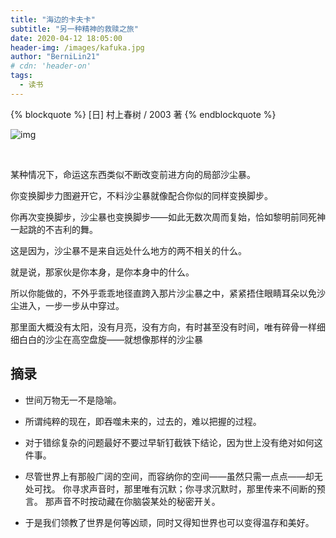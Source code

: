 ```yaml
---
title: "海边的卡夫卡"
subtitle: "另一种精神的救赎之旅"
date: 2020-04-12 18:05:00
header-img: /images/kafuka.jpg
author: "BerniLin21"
# cdn: 'header-on'
tags:
  - 读书
---
```


{% blockquote  %}
[日] 村上春树 / 2003 著
{% endblockquote %}

![img](/images/bg9.png)

<br />

<!-- more -->

某种情况下，命运这东西类似不断改变前进方向的局部沙尘暴。

你变换脚步力图避开它，不料沙尘暴就像配合你似的同样变换脚步。

你再次变换脚步，沙尘暴也变换脚步——如此无数次周而复始，恰如黎明前同死神一起跳的不吉利的舞。

这是因为，沙尘暴不是来自远处什么地方的两不相关的什么。

就是说，那家伙是你本身，是你本身中的什么。

所以你能做的，不外乎乖乖地径直跨入那片沙尘暴之中，紧紧捂住眼睛耳朵以免沙尘进入，一步一步从中穿过。

那里面大概没有太阳，没有月亮，没有方向，有时甚至没有时间，唯有碎骨一样细细白白的沙尘在高空盘旋——就想像那样的沙尘暴

## 摘录

- 世间万物无一不是隐喻。

* 所谓纯粹的现在，即吞噬未来的，过去的，难以把握的过程。

- 对于错综复杂的问题最好不要过早斩钉截铁下结论，因为世上没有绝对如何这件事。

* 尽管世界上有那般广阔的空间，而容纳你的空间——虽然只需一点点——却无处可找。
  你寻求声音时，那里唯有沉默；你寻求沉默时，那里传来不间断的预言。
  那声音不时按动藏在你脑袋某处的秘密开关。

- 于是我们领教了世界是何等凶顽，同时又得知世界也可以变得温存和美好。
